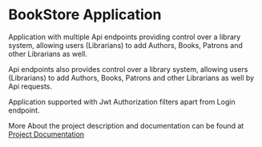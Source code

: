 
# BookStore Application

Application with multiple Api endpoints providing control over a library system, allowing users (Librarians) to add Authors, Books, Patrons and other Librarians as well.

Api endpoints also provides control over a library system, allowing users (Librarians) to add Authors, Books, Patrons and other Librarians as well by Api requests.

Application supported with Jwt Authorization filters apart from Login endpoint.

More About the project description and documentation can be found at [Project Documentation](https://github.com/KM0006/MaidsQuizProject/blob/master/ProjectBasicDocumentation.md)
